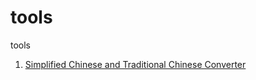 # tools
tools

1. [Simplified Chinese and Traditional Chinese Converter](https://yuanchenxi95.github.io/tools/#/public/chineseTranslation)
